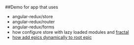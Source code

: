  ##Demo for app that uses
 - angular-redux/store
 - angular-redux/router
 - angular-redux/forms
 - how configure store with lazy loaded modules and [fractal](https://github.com/angular-redux/store/blob/master/articles/fractal-store.md)
 - [how add epics dynamically to root epic](https://github.com/redux-observable/redux-observable/blob/master/docs/recipes/AddingNewEpicsAsynchronously.md)

